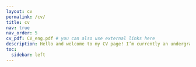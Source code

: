 ```yaml
---
layout: cv
permalink: /cv/
title: cv
nav: true
nav_order: 5
cv_pdf: CV_eng.pdf # you can also use external links here
description: Hello and welcome to my CV page! I’m currently an undergraduate student at Korea University, majoring in Industrial Management Engineering. Here, you’ll find a summary of my academic background, projects, internships, and research experience. Thank you for visiting!
toc:
  sidebar: left
---
```

